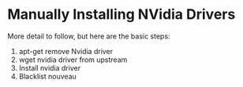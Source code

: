 # Manually Installing NVidia Drivers
More detail to follow, but here are the basic steps:

1. apt-get remove Nvidia driver
1. wget nvidia driver from upstream
1. Install nvidia driver
1. Blacklist nouveau
